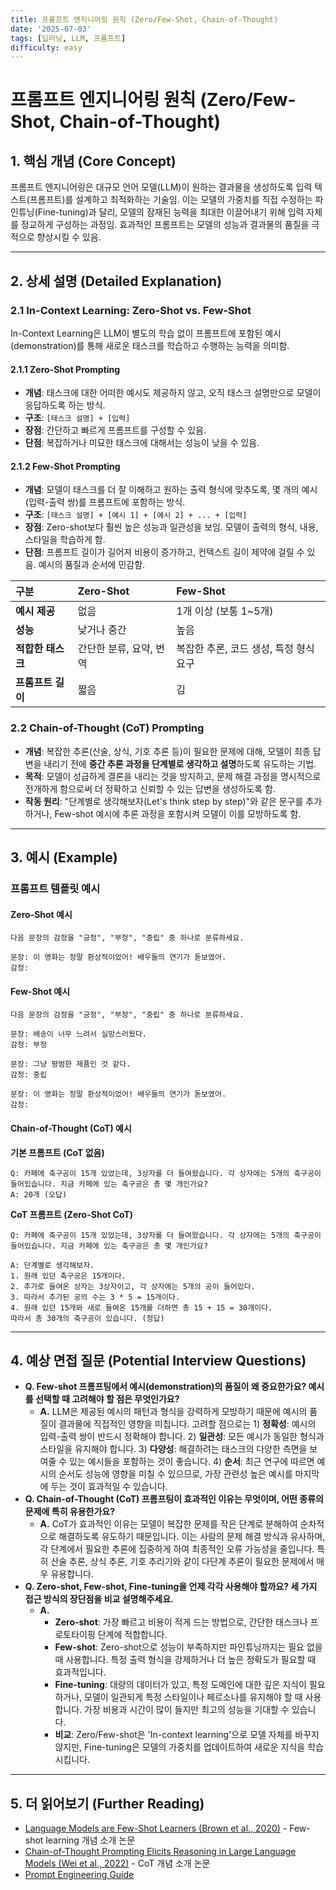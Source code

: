 ```yaml
---
title: 프롬프트 엔지니어링 원칙 (Zero/Few-Shot, Chain-of-Thought)
date: '2025-07-03'
tags: [딥러닝, LLM, 프롬프트]
difficulty: easy
---
```


# 프롬프트 엔지니어링 원칙 (Zero/Few-Shot, Chain-of-Thought)

## 1. 핵심 개념 (Core Concept)

프롬프트 엔지니어링은 대규모 언어 모델(LLM)이 원하는 결과물을 생성하도록 입력 텍스트(프롬프트)를 설계하고 최적화하는 기술임. 이는 모델의 가중치를 직접 수정하는 파인튜닝(Fine-tuning)과 달리, 모델의 잠재된 능력을 최대한 이끌어내기 위해 입력 자체를 정교하게 구성하는 과정임. 효과적인 프롬프트는 모델의 성능과 결과물의 품질을 극적으로 향상시킬 수 있음.

______________________________________________________________________

## 2. 상세 설명 (Detailed Explanation)

### 2.1 In-Context Learning: Zero-Shot vs. Few-Shot

In-Context Learning은 LLM이 별도의 학습 없이 프롬프트에 포함된 예시(demonstration)를 통해 새로운 태스크를 학습하고 수행하는 능력을 의미함.

#### 2.1.1 Zero-Shot Prompting

- **개념**: 태스크에 대한 어떠한 예시도 제공하지 않고, 오직 태스크 설명만으로 모델이 응답하도록 하는 방식.
- **구조**: `[태스크 설명] + [입력]`
- **장점**: 간단하고 빠르게 프롬프트를 구성할 수 있음.
- **단점**: 복잡하거나 미묘한 태스크에 대해서는 성능이 낮을 수 있음.

#### 2.1.2 Few-Shot Prompting

- **개념**: 모델이 태스크를 더 잘 이해하고 원하는 출력 형식에 맞추도록, 몇 개의 예시(입력-출력 쌍)를 프롬프트에 포함하는 방식.
- **구조**: `[태스크 설명] + [예시 1] + [예시 2] + ... + [입력]`
- **장점**: Zero-shot보다 훨씬 높은 성능과 일관성을 보임. 모델이 출력의 형식, 내용, 스타일을 학습하게 함.
- **단점**: 프롬프트 길이가 길어져 비용이 증가하고, 컨텍스트 길이 제약에 걸릴 수 있음. 예시의 품질과 순서에 민감함.

| 구분              | Zero-Shot               | Few-Shot                               |
| :---------------- | :---------------------- | :------------------------------------- |
| **예시 제공**     | 없음                    | 1개 이상 (보통 1~5개)                  |
| **성능**          | 낮거나 중간             | 높음                                   |
| **적합한 태스크** | 간단한 분류, 요약, 번역 | 복잡한 추론, 코드 생성, 특정 형식 요구 |
| **프롬프트 길이** | 짧음                    | 김                                     |

### 2.2 Chain-of-Thought (CoT) Prompting

- **개념**: 복잡한 추론(산술, 상식, 기호 추론 등)이 필요한 문제에 대해, 모델이 최종 답변을 내리기 전에 **중간 추론 과정을 단계별로 생각하고 설명**하도록 유도하는 기법.
- **목적**: 모델이 성급하게 결론을 내리는 것을 방지하고, 문제 해결 과정을 명시적으로 전개하게 함으로써 더 정확하고 신뢰할 수 있는 답변을 생성하도록 함.
- **작동 원리**: "단계별로 생각해보자(Let's think step by step)"와 같은 문구를 추가하거나, Few-shot 예시에 추론 과정을 포함시켜 모델이 이를 모방하도록 함.

______________________________________________________________________

## 3. 예시 (Example)

### 프롬프트 템플릿 예시

#### Zero-Shot 예시

```
다음 문장의 감정을 "긍정", "부정", "중립" 중 하나로 분류하세요.

문장: 이 영화는 정말 환상적이었어! 배우들의 연기가 돋보였어.
감정:
```

#### Few-Shot 예시

```
다음 문장의 감정을 "긍정", "부정", "중립" 중 하나로 분류하세요.

문장: 배송이 너무 느려서 실망스러웠다.
감정: 부정

문장: 그냥 평범한 제품인 것 같다.
감정: 중립

문장: 이 영화는 정말 환상적이었어! 배우들의 연기가 돋보였어.
감정:
```

#### Chain-of-Thought (CoT) 예시

**기본 프롬프트 (CoT 없음)**

```
Q: 카페에 축구공이 15개 있었는데, 3상자를 더 들여왔습니다. 각 상자에는 5개의 축구공이 들어있습니다. 지금 카페에 있는 축구공은 총 몇 개인가요?
A: 20개 (오답)
```

**CoT 프롬프트 (Zero-Shot CoT)**

```
Q: 카페에 축구공이 15개 있었는데, 3상자를 더 들여왔습니다. 각 상자에는 5개의 축구공이 들어있습니다. 지금 카페에 있는 축구공은 총 몇 개인가요?

A: 단계별로 생각해보자.
1. 원래 있던 축구공은 15개이다.
2. 추가로 들여온 상자는 3상자이고, 각 상자에는 5개의 공이 들어있다.
3. 따라서 추가된 공의 수는 3 * 5 = 15개이다.
4. 원래 있던 15개와 새로 들여온 15개를 더하면 총 15 + 15 = 30개이다.
따라서 총 30개의 축구공이 있습니다. (정답)
```

______________________________________________________________________

## 4. 예상 면접 질문 (Potential Interview Questions)

- **Q. Few-shot 프롬프팅에서 예시(demonstration)의 품질이 왜 중요한가요? 예시를 선택할 때 고려해야 할 점은 무엇인가요?**
  - **A.** LLM은 제공된 예시의 패턴과 형식을 강력하게 모방하기 때문에 예시의 품질이 결과물에 직접적인 영향을 미칩니다. 고려할 점으로는 1) **정확성**: 예시의 입력-출력 쌍이 반드시 정확해야 합니다. 2) **일관성**: 모든 예시가 동일한 형식과 스타일을 유지해야 합니다. 3) **다양성**: 해결하려는 태스크의 다양한 측면을 보여줄 수 있는 예시들을 포함하는 것이 좋습니다. 4) **순서**: 최근 연구에 따르면 예시의 순서도 성능에 영향을 미칠 수 있으므로, 가장 관련성 높은 예시를 마지막에 두는 것이 효과적일 수 있습니다.
- **Q. Chain-of-Thought (CoT) 프롬프팅이 효과적인 이유는 무엇이며, 어떤 종류의 문제에 특히 유용한가요?**
  - **A.** CoT가 효과적인 이유는 모델이 복잡한 문제를 작은 단계로 분해하여 순차적으로 해결하도록 유도하기 때문입니다. 이는 사람의 문제 해결 방식과 유사하며, 각 단계에서 필요한 추론에 집중하게 하여 최종적인 오류 가능성을 줄입니다. 특히 산술 추론, 상식 추론, 기호 추리기와 같이 다단계 추론이 필요한 문제에서 매우 유용합니다.
- **Q. Zero-shot, Few-shot, Fine-tuning을 언제 각각 사용해야 할까요? 세 가지 접근 방식의 장단점을 비교 설명해주세요.**
  - **A.**
    - **Zero-shot**: 가장 빠르고 비용이 적게 드는 방법으로, 간단한 태스크나 프로토타이핑 단계에 적합합니다.
    - **Few-shot**: Zero-shot으로 성능이 부족하지만 파인튜닝까지는 필요 없을 때 사용합니다. 특정 출력 형식을 강제하거나 더 높은 정확도가 필요할 때 효과적입니다.
    - **Fine-tuning**: 대량의 데이터가 있고, 특정 도메인에 대한 깊은 지식이 필요하거나, 모델이 일관되게 특정 스타일이나 페르소나를 유지해야 할 때 사용합니다. 가장 비용과 시간이 많이 들지만 최고의 성능을 기대할 수 있습니다.
    - **비교**: Zero/Few-shot은 'In-context learning'으로 모델 자체를 바꾸지 않지만, Fine-tuning은 모델의 가중치를 업데이트하여 새로운 지식을 학습시킵니다.

______________________________________________________________________

## 5. 더 읽어보기 (Further Reading)

- [Language Models are Few-Shot Learners (Brown et al., 2020)](https://arxiv.org/abs/2005.14165) - Few-shot learning 개념 소개 논문
- [Chain-of-Thought Prompting Elicits Reasoning in Large Language Models (Wei et al., 2022)](https://arxiv.org/abs/2201.11903) - CoT 개념 소개 논문
- [Prompt Engineering Guide](https://www.promptingguide.ai/)
